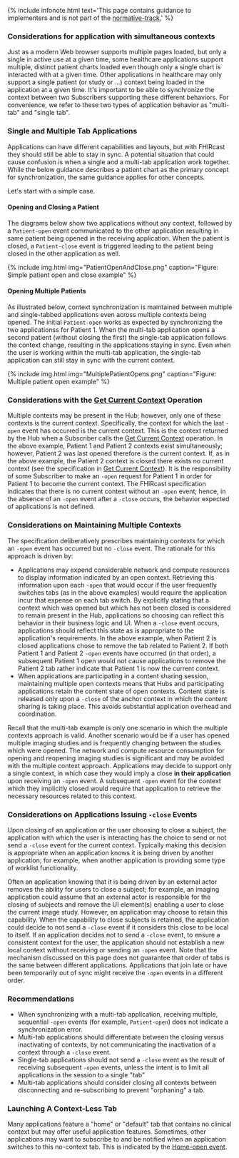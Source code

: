 {% include infonote.html text='This page contains guidance to implementers and is not part of the <a href="2_Specification.html">normative-track.</a>' %}


### Considerations for application with simultaneous contexts

Just as a modern Web browser supports multiple pages loaded, but only a single in active use at a given time, some healthcare applications support multiple, distinct patient charts loaded even though only a single chart is interacted with at a given time. Other applications in healthcare may only support a single patient (or study or ...) context being loaded in the application at a given time. It's important to be able to synchronize the context between two Subscribers supporting these different behaviors. For convenience, we refer to these two types of application behavior as "multi-tab" and "single tab".

### Single and Multiple Tab Applications

Applications can have different capabilities and layouts, but with FHIRcast they should still be able to stay in sync. A potential situation that could cause confusion is when a single and a multi-tab application work together. While the below guidance describes a patient chart as the primary concept for synchronization, the same guidance applies for other concepts.  

Let's start with a simple case.

#### Opening and Closing a Patient

The diagrams below show two applications without any context, followed by a `Patient-open` event communicated to the other application resulting in same patient being opened in the receiving application. When the patient is closed, a `Patient-close` event is triggered leading to the patient being closed in the other application as well.

{% include img.html img="PatientOpenAndClose.png" caption="Figure: Simple patient open and close example" %}

#### Opening Multiple Patients

As illustrated below, context synchronization is maintained between multiple and single-tabbed applications even across multiple contexts being opened. The initial `Patient-open` works as expected by synchronizing the two applicationss for Patient 1. When the multi-tab application opens a second patient (without closing the first) the single-tab application follows the context change, resulting in the applications staying in sync. Even when the user is working within the multi-tab application, the single-tab application can still stay in sync with the current context.

{% include img.html img="MultiplePatientOpens.png" caption="Figure: Multiple patient open example" %}

### Considerations with the [Get Current Context](2-9-GetCurrentContext.html) Operation

Multiple contexts may be present in the Hub; however, only one of these contexts is the current context.  Specifically, the context for which the last `-open` event has occurred is the current context.  This is the context returned by the Hub when a Subscriber calls the [Get Current Context](2-9-GetCurrentContext.html) operation. In the above example, Patient 1 and Patient 2 contexts exist simultaneously; however, Patient 2 was last opened therefore is the current context.  If, as in the above example, the Patient 2 context is closed there exists no current context (see the specification in [Get Current Context](2-9-GetCurrentContext.html)).  It is the responsibility of some Subscriber to make an `-open` request for Patient 1 in order for Patient 1 to become the current context.  The FHIRcast specification indicates that there is no current context without an `-open` event; hence, in the absence of an `-open` event after a `-close` occurs, the behavior expected of applications is not defined.

### Considerations on Maintaining Multiple Contexts

The specification deliberatively prescribes maintaining contexts for which an `-open` event has occurred but no `-close` event.  The rationale for this approach is driven by:

*  Applications may expend considerable network and compute resources to display information indicated by an open context.  Retrieving this information upon each `-open` that would occur if the user frequently switches tabs (as in the above examples) would require the application incur that expense on each tab switch.  By explicitly stating that a context which was opened but which has not been closed is considered to remain present in the Hub, applications so choosing can reflect this behavior in their business logic and UI.  When a `-close` event occurs, applications should reflect this state as is appropriate to the application's requirements.  In the above example, when Patient 2 is closed applications chose to remove the tab related to Patient 2.  If both Patient 1 and Patient 2 `-open` events have occurred (in that order), a subsequent Patient 1 open would not cause applications to remove the Patient 2 tab rather indicate that Patient 1 is now the current context.
*  When applications are participating in a content sharing session, maintaining multiple open contexts means that Hubs and participating applications retain the content state of open contexts.  Content state is released only upon a `-close` of the anchor context in which the content sharing is taking place.  This avoids substantial application overhead and coordination.

Recall that the multi-tab example is only one scenario in which the multiple contexts approach is valid.  Another scenario would be if a user has opened multiple imaging studies and is frequently changing between the studies which were opened.  The network and compute resource consumption for opening and reopening imaging studies is significant and may be avoided with the multiple context approach.  Applications may decide to support only a single context, in which case they would imply a close __in their application__ upon receiving an `-open` event.  A subsequent `-open` event for the context which they implicitly closed would require that application to retrieve the necessary resources related to this context.

### Considerations on Applications Issuing `-close` Events

Upon closing of an application or the user choosing to close a subject, the application with which the user is interacting has the choice to send or not send a `-close` event for the current context.  Typically making this decision is appropriate when an application knows it is being driven by another application; for example, when another application is providing some type of worklist functionality.

Often an application knowing that it is being driven by an external actor removes the ability for users to close a subject; for example, an imaging application could assume that an external actor is responsible for the closing of subjects and remove the UI element(s) enabling a user to close the current image study.  However, an application may choose to retain this capability.  When the capability to close subjects is retained, the application could decide to not send a `-close` event if it considers this close to be local to itself.  If an application decides not to send a `-close` event, to ensure a consistent context for the user, the application should not establish a new local context without receiving or sending an `-open` event.
Note that the mechanism discussed on this page does not guarantee that order of tabs is the same between different applications. Applications that join late or have been temporarily out of sync might receive the `-open` events in a different order.

### Recommendations

* When synchronizing with a multi-tab application, receiving multiple, sequential `-open` events (for example, `Patient-open`) does not indicate a synchronization error.
* Multi-tab applications should differentiate between the closing versus inactivating of contexts, by not communicating the inactivation of a context through a `-close` event.
* Single-tab applications should not send a `-close` event as the result of receiving subsequent `-open` events, unless the intent is to limit all applications in the session to a single "tab"
* Multi-tab applications should consider closing all contexts between disconnecting and re-subscribing to prevent "orphaning" a tab.

### Launching A Context-Less Tab

Many applications feature a "home" or "default" tab that contains no clinical context but may offer useful application features. Sometimes, other applications may want to subscribe to and be notified when an application switches to this no-context tab. This is indicated by the [Home-open event](3-2-5-Home-open.html).
